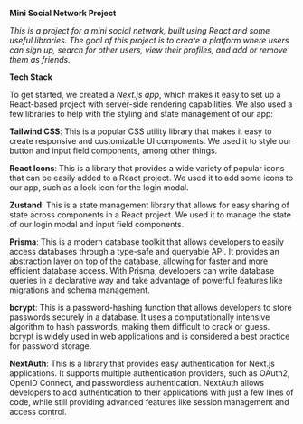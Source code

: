 **Mini Social Network Project**

_This is a project for a mini social network, built using React and some useful libraries. The goal of this project is to create a platform where users can sign up, search for other users, view their profiles, and add or remove them as friends._

**Tech Stack**

To get started, we created a _Next.js app_, which makes it easy to set up a React-based project with server-side rendering capabilities. We also used a few libraries to help with the styling and state management of our app:

**Tailwind CSS**: This is a popular CSS utility library that makes it easy to create responsive and customizable UI components. We used it to style our button and input field components, among other things.

**React Icons**: This is a library that provides a wide variety of popular icons that can be easily added to a React project. We used it to add some icons to our app, such as a lock icon for the login modal.

**Zustand**: This is a state management library that allows for easy sharing of state across components in a React project. We used it to manage the state of our login modal and input field components.

**Prisma**: This is a modern database toolkit that allows developers to easily access databases through a type-safe and queryable API. It provides an abstraction layer on top of the database, allowing for faster and more efficient database access. With Prisma, developers can write database queries in a declarative way and take advantage of powerful features like migrations and schema management.

**bcrypt**: This is a password-hashing function that allows developers to store passwords securely in a database. It uses a computationally intensive algorithm to hash passwords, making them difficult to crack or guess. bcrypt is widely used in web applications and is considered a best practice for password storage.

**NextAuth**: This is a library that provides easy authentication for Next.js applications. It supports multiple authentication providers, such as OAuth2, OpenID Connect, and passwordless authentication. NextAuth allows developers to add authentication to their applications with just a few lines of code, while still providing advanced features like session management and access control.
